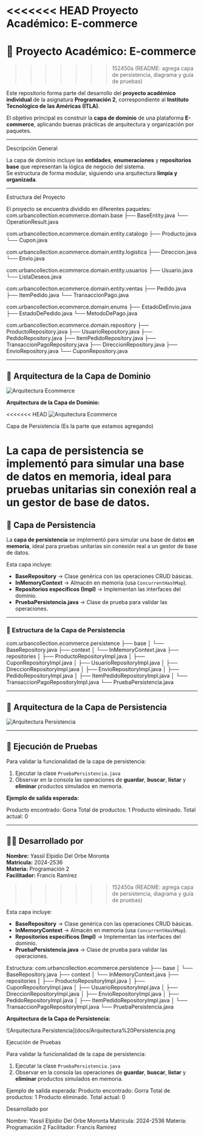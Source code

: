 <<<<<<< HEAD
Proyecto Académico: E-commerce
=======
# 🛒 Proyecto Académico: E-commerce
>>>>>>> 152450a (README: agrega capa de persistencia, diagrama y guía de pruebas)

Este repositorio forma parte del desarrollo del **proyecto académico individual** de la asignatura **Programación 2**, correspondiente al **Instituto Tecnológico de las Américas (ITLA)**.

El objetivo principal es construir la **capa de dominio** de una plataforma **E-commerce**, aplicando buenas prácticas de arquitectura y organización por paquetes.

---

Descripción General

La capa de dominio incluye las **entidades**, **enumeraciones** y **repositorios base** que representan la lógica de negocio del sistema.  
Se estructura de forma modular, siguiendo una arquitectura **limpia y organizada**.

---

Estructura del Proyecto

El proyecto se encuentra dividido en diferentes paquetes:
com.urbancollection.ecommerce.domain.base
├── BaseEntity.java
└── OperationResult.java

com.urbancollection.ecommerce.domain.entity.catalogo
├── Producto.java
└── Cupon.java

com.urbancollection.ecommerce.domain.entity.logistica
├── Direccion.java
└── Envio.java

com.urbancollection.ecommerce.domain.entity.usuarios
├── Usuario.java
└── ListaDeseos.java

com.urbancollection.ecommerce.domain.entity.ventas
├── Pedido.java
├── ItemPedido.java
└── TransaccionPago.java

com.urbancollection.ecommerce.domain.enums
├── EstadoDeEnvio.java
├── EstadoDePedido.java
└── MetodoDePago.java

com.urbancollection.ecommerce.domain.repository
├── ProductoRepository.java
├── UsuarioRepository.java
├── PedidoRepository.java
├── ItemPedidoRepository.java
├── TransaccionPagoRepository.java
├── DireccionRepository.java
├── EnvioRepository.java
└── CuponRepository.java

---

## 🧭 Arquitectura de la Capa de Dominio

![Arquitectura Ecommerce](docs/Arquitectura%20Ecommerce.png)

**Arquitectura de la Capa de Dominio:**

<<<<<<< HEAD
![Arquitectura Ecommerce](docs/Arquitectura%20Ecommerce.png)


Capa de Persistencia (Es la parte que estamos agregando)

La **capa de persistencia** se implementó para simular una base de datos **en memoria**, ideal para pruebas unitarias sin conexión real a un gestor de base de datos.
=======
## 💾 Capa de Persistencia

La **capa de persistencia** se implementó para simular una base de datos **en memoria**, ideal para pruebas unitarias sin conexión real a un gestor de base de datos.

Esta capa incluye:

- **BaseRepository** → Clase genérica con las operaciones CRUD básicas.  
- **InMemoryContext** → Almacén en memoria (usa `ConcurrentHashMap`).  
- **Repositorios específicos (Impl)** → Implementan las interfaces del dominio.  
- **PruebaPersistencia.java** → Clase de prueba para validar las operaciones.

---

### 📂 Estructura de la Capa de Persistencia

com.urbancollection.ecommerce.persistence
├── base
│ └── BaseRepository.java
├── context
│ └── InMemoryContext.java
├── repositories
│ ├── ProductoRepositoryImpl.java
│ ├── CuponRepositoryImpl.java
│ ├── UsuarioRepositoryImpl.java
│ ├── DireccionRepositoryImpl.java
│ ├── EnvioRepositoryImpl.java
│ ├── PedidoRepositoryImpl.java
│ ├── ItemPedidoRepositoryImpl.java
│ └── TransaccionPagoRepositoryImpl.java
└── PruebaPersistencia.java

---

## 🧭 Arquitectura de la Capa de Persistencia

![Arquitectura Persistencia](docs/Arquitectura%20Persistencia.png)

---

## 🧪 Ejecución de Pruebas

Para validar la funcionalidad de la capa de persistencia:

1. Ejecutar la clase `PruebaPersistencia.java`  
2. Observar en la consola las operaciones de **guardar**, **buscar**, **listar** y **eliminar** productos simulados en memoria.

**Ejemplo de salida esperada:**

Producto encontrado: Gorra
Total de productos: 1
Producto eliminado. Total actual: 0


---

## 👨‍💻 Desarrollado por

**Nombre:** Yassil Elpidio Del Orbe Moronta  
**Matrícula:** 2024-2536  
**Materia:** Programación 2  
**Facilitador:** Francis Ramírez
>>>>>>> 152450a (README: agrega capa de persistencia, diagrama y guía de pruebas)

Esta capa incluye:
- **BaseRepository** → Clase genérica con las operaciones CRUD básicas.  
- **InMemoryContext** → Almacén en memoria (usa `ConcurrentHashMap`).  
- **Repositorios específicos (Impl)** → Implementan las interfaces del dominio.  
- **PruebaPersistencia.java** → Clase de prueba para validar las operaciones.

Estructura:
com.urbancollection.ecommerce.persistence
├── base
│ └── BaseRepository.java
├── context
│ └── InMemoryContext.java
├── repositories
│ ├── ProductoRepositoryImpl.java
│ ├── CuponRepositoryImpl.java
│ ├── UsuarioRepositoryImpl.java
│ ├── DireccionRepositoryImpl.java
│ ├── EnvioRepositoryImpl.java
│ ├── PedidoRepositoryImpl.java
│ ├── ItemPedidoRepositoryImpl.java
│ └── TransaccionPagoRepositoryImpl.java
└── PruebaPersistencia.java


**Arquitectura de la Capa de Persistencia:**

![Arquitectura Persistencia](docs/Arquitectura%20Persistencia.png


Ejecución de Pruebas

Para validar la funcionalidad de la capa de persistencia:

1. Ejecutar la clase `PruebaPersistencia.java`  
2. Observar en la consola las operaciones de **guardar**, **buscar**, **listar** y **eliminar** productos simulados en memoria.

Ejemplo de salida esperada:
Producto encontrado: Gorra
Total de productos: 1
Producto eliminado. Total actual: 0

Desarrollado por

Nombre: Yassil Elpidio Del Orbe Moronta
Matrícula: 2024-2536
Materia: Programación 2
Facilitador: Francis Ramírez
